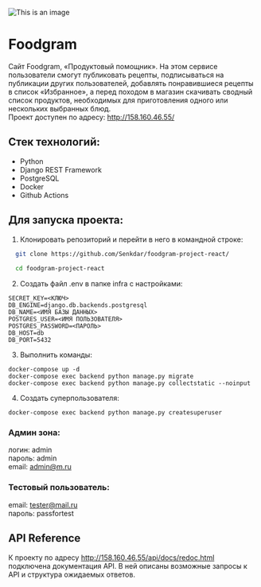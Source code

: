 ![This is an image](https://github.com/Senkdar/foodgram-project-react/actions/workflows/main.yml/badge.svg)
# Foodgram
Сайт Foodgram, «Продуктовый помощник». На этом сервисе пользователи смогут публиковать рецепты, подписываться на публикации других пользователей, добавлять понравившиеся рецепты в список «Избранное», а перед походом в магазин скачивать сводный список продуктов, необходимых для приготовления одного или нескольких выбранных блюд.  
Проект доступен по адресу: http://158.160.46.55/
## Стек технологий:  
- Python
- Django REST Framework
- PostgreSQL
- Docker
- Github Actions 
## Для запуска проекта:  
1. Клонировать репозиторий и перейти в него в командной строке:

```bash
  git clone https://github.com/Senkdar/foodgram-project-react/
  
  cd foodgram-project-react
```
2. Создать файл .env в папке infra с настройками:
 ```
SECRET_KEY=<КЛЮЧ>
DB_ENGINE=django.db.backends.postgresql
DB_NAME=<ИМЯ БАЗЫ ДАННЫХ>
POSTGRES_USER=<ИМЯ ПОЛЬЗОВАТЕЛЯ>
POSTGRES_PASSWORD=<ПАРОЛЬ>
DB_HOST=db
DB_PORT=5432
```
3. Выполнить команды:
```
docker-compose up -d
docker-compose exec backend python manage.py migrate  
docker-compose exec backend python manage.py collectstatic --noinput
```
4. Создать суперпользователя:
```
docker-compose exec backend python manage.py createsuperuser
```
### Админ зона:
логин: admin  
пароль: admin  
email: admin@m.ru  
### Тестовый пользователь:
email: tester@mail.ru  
пароль: passfortest  

## API Reference

К проекту по адресу http://158.160.46.55/api/docs/redoc.html  
подключена документация API. В ней описаны возможные запросы к API и структура ожидаемых ответов.


